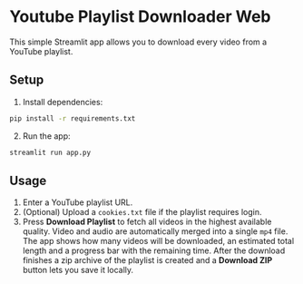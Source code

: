 # Youtube Playlist Downloader Web

This simple Streamlit app allows you to download every video from a YouTube playlist.

## Setup

1. Install dependencies:

```bash
pip install -r requirements.txt
```

2. Run the app:

```bash
streamlit run app.py
```

## Usage

1. Enter a YouTube playlist URL.
2. (Optional) Upload a `cookies.txt` file if the playlist requires login.
3. Press **Download Playlist** to fetch all videos in the highest available quality. Video and audio are automatically merged into a single `mp4` file. The app shows how many videos will be downloaded, an estimated total length and a progress bar with the remaining time. After the download finishes a zip archive of the playlist is created and a **Download ZIP** button lets you save it locally.
